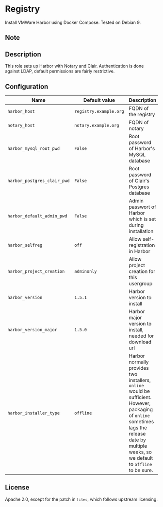 # Registry
Install VMWare Harbor using Docker Compose. Tested on Debian 9.

## Note

## Description
This role sets up Harbor with Notary and Clair. Authentication is done against LDAP, default permissions are fairly restrictive.

## Configuration
| Name | Default value | Description |
| ---- | ------------- | ----------- |
| `harbor_host` | `registry.example.org` | FQDN of the registry |
| `notary_host` | `notary.example.org` | FQDN of notary |
| `harbor_mysql_root_pwd` | `False` | Root password of Harbor's MySQL database |
| `harbor_postgres_clair_pwd` | `False` | Root password of Clair's Postgres database |
| `harbor_default_admin_pwd` | `False` | Admin passwort of Harbor which is set during installation |
| `harbor_selfreg` | `off` | Allow self-registration in Harbor |
| `harbor_project_creation` | `adminonly` | Allow project creation for this usergroup |
| `harbor_version` | `1.5.1` | Harbor version to install |
| `harbor_version_major` | `1.5.0` | Harbor major version to install, needed for download url |
| `harbor_installer_type` | `offline` | Harbor normally provides two installers, `online` would be sufficient. However, packaging of `online` sometimes lags the release date by multiple weeks, so we default to `offline` to be sure. |

## License
Apache 2.0, except for the patch in `files`, which follows upstream licensing.
